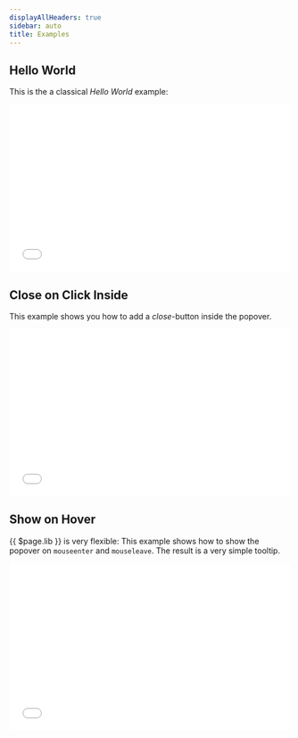 ```yaml
---
displayAllHeaders: true
sidebar: auto
title: Examples
---
```


## Hello World

This is the a classical *Hello World* example:

<iframe width="100%" height="300" src="//jsfiddle.net/christiankienle/vj64hzra/35/embedded/result,html/" allowfullscreen="allowfullscreen" allowpaymentrequest frameborder="0"></iframe>

## Close on Click Inside

This example shows you how to add a *close*-button inside the popover.

<iframe width="100%" height="300" src="//jsfiddle.net/christiankienle/peczxt8y/9/embedded/result,html/" allowfullscreen="allowfullscreen" allowpaymentrequest frameborder="0"></iframe>

## Show on Hover

{{ $page.lib }} is very flexible: This example shows how to show the popover on `mouseenter` and `mouseleave`. The result is a very simple tooltip.

<iframe width="100%" height="300" src="//jsfiddle.net/christiankienle/pnhaLue2/5/embedded/result,html/" allowfullscreen="allowfullscreen" allowpaymentrequest frameborder="0"></iframe>

